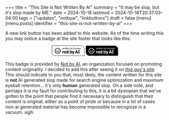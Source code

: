 +++
title = "This Site Is Not Written By AI"
summary = "It may be slop, but it's slop made by ME."
date = 2024-10-18
lastmod = 2024-10-18T20:37:03-04:00
tags = ["updates", "notbyai", "linkbuttons"]
draft = false
[menu]
  [menu.posts]
    identifier = "this-site-is-not-written-by-ai"
+++

A new link button has been added to this website. As of the time writing this you may notice a badge at the site footer that looks like this:

<figure>
    <center>
       <img class="link-buttons" id="light-icon" src="/images/link-buttons/Written-By-Human-Not-By-AI-Badge-white.png" height="33px" />
       <img class="link-buttons" id="dark-icon" src="/images/link-buttons/Written-By-Human-Not-By-AI-Badge-black.png" height="33px" />
       <figcaption></figcaption>
    </center>
</figure>

This badge is provided by [Not by AI](https://notbyai.fyi), an organization focused on promoting content originality. I decided to add this after seeing it on [this guy's site](https://sumnerevans.com/). This should indicate to you that, most likely, the content written for this site is **not** AI generated slop made for search engine optimization and maximum eyeball retention... it's only **human** generated slop. On a side note, and perhaps it is my fault for contributing to this, it is a bit dystopian that we've gotten to the point that people find it necessary to distinguish that their content is original, either as a point of pride or because in a lot of cases non-ai generated material has become impossible to recognize in a vacuum. _sigh_.
